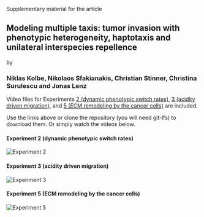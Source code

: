Supplementary material for the article 
## Modeling multiple taxis: tumor invasion with phenotypic heterogeneity, haptotaxis and unilateral interspecies repellence

by

### Niklas Kolbe, Nikolaos Sfakianakis, Christian Stinner, Christina Surulescu and Jonas Lenz

Video files for Experiments [2 (dynamic phenotypic switch rates)](Experiment-2---Dynamic-phenotypic-switch-rates.mp4?raw=true), [3 (acidity driven migration)](Experiment-3---Acidity-driven-migration.mp4?raw=true), and [5 (ECM remodeling by the cancer cells)](Experiment-5---ECM-remodeling-by-the-cancer-cells.mp4?raw=true) are included. 

Use the links above or clone the repository (you will need git-lfs) to download them. Or simply watch the videos below.

#### Experiment 2 (dynamic phenotypic switch rates)

![Experiment 2](gif/E2.gif)

#### Experiment 3 (acidity driven migration)

![Experiment 3](gif/E3.gif)

#### Experiment 5 (ECM remodeling by the cancer cells)

![Experiment 5](gif/E5.gif)